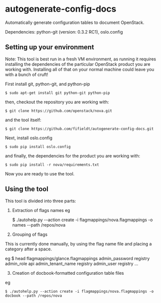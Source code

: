 autogenerate-config-docs
========================

Automatically generate configuration tables to document OpenStack.


Dependencies: python-git (version: 0.3.2 RC1), oslo.config

Setting up your environment
---------------------------

Note: This tool is best run in a fresh VM environment, as running it
 requires installing the dependencies of the particular OpenStack
 product you are working with. Installing all of that on your normal
machine could leave you with a bunch of cruft!

First install git, python-git, and python-pip

    $ sudo apt-get install git python-git python-pip

then, checkout the repository you are working with:

    $ git clone https://github.com/openstack/nova.git

and the tool itself:

    $ git clone https://github.com/fifieldt/autogenerate-config-docs.git

Next, install oslo.config

    $ sudo pip install oslo.config

and finally, the dependencies for the product you are working with:

    $ sudo pip install -r nova/requirements.txt

Now you are ready to use the tool.


Using the tool
--------------

This tool is divided into three parts:

1) Extraction of flags names
eg

    $ ./autohelp.py --action create -i flagmappings/nova.flagmappings -o names --path /repos/nova

2) Grouping of flags

This is currently done manually, by using the flag name file and placing
a category after a space.

eg
    $ head flagmappings/glance.flagmappings 
    admin\_password registry
    admin\_role api
    admin\_tenant\_name registry
    admin\_user registry
    ...

3) Creation of docbook-formatted configuration table files

eg

    $ ./autohelp.py --action create -i flagmappings/nova.flagmappings -o docbook --path /repos/nova
